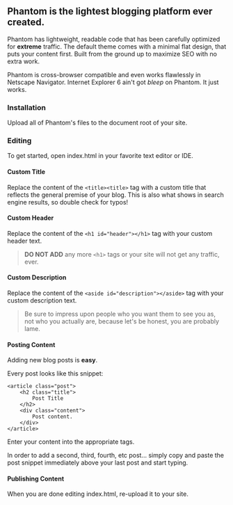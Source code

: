 ## Phantom is the lightest blogging platform ever created.

Phantom has lightweight, readable code that has been carefully optimized for **extreme** traffic.
The default theme comes with a minimal flat design, that puts your content first.
Built from the ground up to maximize SEO with no extra work. 

Phantom is cross-browser compatible and even works flawlessly in Netscape Navigator. Internet Explorer 6 ain't got *bleep* on Phantom. It just works. 

### Installation

Upload all of Phantom's files to the document root of your site.

### Editing

To get started, open index.html in your favorite text editor or IDE.

#### Custom Title

Replace the content of the `<title><title>` tag with a custom title that reflects the general
premise of your blog. This is also what shows in search engine results, so double check for typos!

#### Custom Header

Replace the content of the `<h1 id="header"></h1>` tag with your custom header text.

> **DO NOT ADD** any more `<h1>` tags or your site will not get any traffic, ever.

#### Custom Description

Replace the content of the `<aside id="description"></aside>` tag with your custom description text.

> Be sure to impress upon people who you want them to see you as, not who you actually are,
> because let's be honest, you are probably lame.

#### Posting Content

Adding new blog posts is **easy**.

Every post looks like this snippet:

	<article class="post">
		<h2 class="title">
			Post Title
		</h2>
		<div class="content">
			Post content.
		</div>
	</article>

Enter your content into the appropriate tags.

In order to add a second, third, fourth, etc post... simply copy and paste the post snippet
immediately above your last post and start typing.

#### Publishing Content

When you are done editing index.html, re-upload it to your site.
